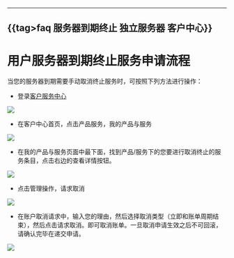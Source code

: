 
---
{{tag>faq 服务器到期终止 独立服务器 客户中心}}
---
# 用户服务器到期终止服务申请流程

当您的服务器到期需要手动取消终止服务时，可按照下列方法进行操作：

*  登录[客户服务中心](http://portal.51hosting.com/clientarea.php)

![][1]

* 在客户中心首页，点击产品服务，我的产品与服务

![][2]

*  在我的产品与服务页面中最下面，找到产品/服务下的您要进行取消终止的服务条目，点击右边的查看详情按钮。

![][3]

*  点击管理操作，请求取消

![][4]

*  在账户取消请求中，输入您的理由，然后选择取消类型（立即和账单周期结束），然后点击请求取消。即可取消账单。一旦取消申请生效之后不可回滚，请确认完毕在递交申请。

![][5]

[1]:http://voga.emagineconcept.com/caicai/plesk11/b1.jpg
[2]:http://voga.emagineconcept.com/caicai/plesk11/b2.jpg
[3]:http://voga.emagineconcept.com/caicai/plesk11/b3.jpg
[4]:http://voga.emagineconcept.com/caicai/plesk11/b4.jpg
[5]:http://voga.emagineconcept.com/caicai/plesk11/b5.jpg
